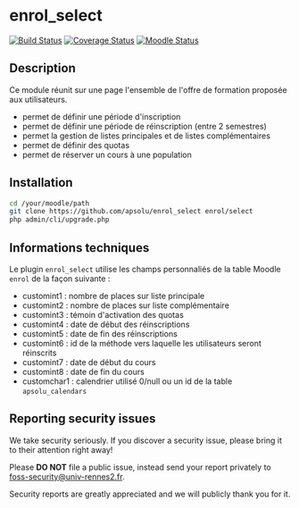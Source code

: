 # enrol_select

[![Build Status](https://travis-ci.org/apsolu/enrol_select.svg?branch=master)](https://travis-ci.org/apsolu/enrol_select)
[![Coverage Status](https://coveralls.io/repos/github/apsolu/enrol_select/badge.svg?branch=master)](https://coveralls.io/github/apsolu/enrol_select?branch=master)
[![Moodle Status](https://img.shields.io/badge/moodle-3.7-blue)](https://moodle.org)

## Description

Ce module réunit sur une page l'ensemble de l'offre de formation proposée aux utilisateurs.
- permet de définir une période d'inscription
- permet de définir une période de réinscription (entre 2 semestres)
- permet la gestion de listes principales et de listes complémentaires
- permet de définir des quotas
- permet de réserver un cours à une population


## Installation

```bash
cd /your/moodle/path
git clone https://github.com/apsolu/enrol_select enrol/select
php admin/cli/upgrade.php
```


## Informations techniques

Le plugin `enrol_select` utilise les champs personnaliés de la table Moodle `enrol` de la façon suivante :
- customint1 : nombre de places sur liste principale
- customint2 : nombre de places sur liste complémentaire
- customint3 : témoin d'activation des quotas
- customint4 : date de début des réinscriptions
- customint5 : date de fin des réinscriptions
- customint6 : id de la méthode vers laquelle les utilisateurs seront réinscrits
- customint7 : date de début du cours
- customint8 : date de fin du cours
- customchar1 : calendrier utilisé  0/null ou un id de la table `apsolu_calendars`

## Reporting security issues

We take security seriously. If you discover a security issue, please bring it
to their attention right away!

Please **DO NOT** file a public issue, instead send your report privately to
[foss-security@univ-rennes2.fr](mailto:foss-security@univ-rennes2.fr).

Security reports are greatly appreciated and we will publicly thank you for it.
